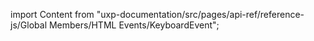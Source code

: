 
import Content from "uxp-documentation/src/pages/api-ref/reference-js/Global Members/HTML Events/KeyboardEvent";

<Content query="product=photoshop"/>
